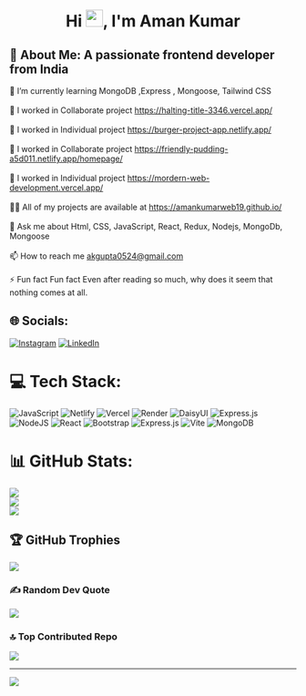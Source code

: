 
<h1 align="center">Hi <img
    src="https://raw.githubusercontent.com/MartinHeinz/MartinHeinz/master/wave.gif"
    width="30px"
  />, I'm Aman Kumar</h1>

 ## 💫 About Me: A passionate frontend developer from India

🌱 I’m currently learning MongoDB ,Express , Mongoose, Tailwind CSS<br><br>🔭 I worked in Collaborate project https://halting-title-3346.vercel.app/<br><br>🤝 I worked in Individual project https://burger-project-app.netlify.app/<br><br>👯 I worked in Collaborate project https://friendly-pudding-a5d011.netlify.app/homepage/<br><br>🤝 I worked in Individual project https://mordern-web-development.vercel.app/<br><br>👨‍💻 All of my projects are available at https://amankumarweb19.github.io/<br><br>💬 Ask me about Html, CSS, JavaScript, React, Redux, Nodejs, MongoDb, Mongoose<br><br>📫 How to reach me akgupta0524@gmail.com<br><br>⚡ Fun fact Fun fact Even after reading so much, why does it seem that nothing comes at all.

## 🌐 Socials:

[![Instagram](https://img.shields.io/badge/Instagram-%23E4405F.svg?logo=Instagram&logoColor=white)](https://instagram.com/thegreat_sid) [![LinkedIn](https://img.shields.io/badge/LinkedIn-%230077B5.svg?logo=linkedin&logoColor=white)](https://linkedin.com/in/https://www.linkedin.com/in/aman-kumar-1a3047194/)

# 💻 Tech Stack:

![JavaScript](https://img.shields.io/badge/javascript-%23323330.svg?style=for-the-badge&logo=javascript&logoColor=%23F7DF1E) ![Netlify](https://img.shields.io/badge/netlify-%23000000.svg?style=for-the-badge&logo=netlify&logoColor=#00C7B7) ![Vercel](https://img.shields.io/badge/vercel-%23000000.svg?style=for-the-badge&logo=vercel&logoColor=white) ![Render](https://img.shields.io/badge/Render-%46E3B7.svg?style=for-the-badge&logo=render&logoColor=white) ![DaisyUI](https://img.shields.io/badge/daisyui-5A0EF8?style=for-the-badge&logo=daisyui&logoColor=white) ![Express.js](https://img.shields.io/badge/express.js-%23404d59.svg?style=for-the-badge&logo=express&logoColor=%2361DAFB) ![NodeJS](https://img.shields.io/badge/node.js-6DA55F?style=for-the-badge&logo=node.js&logoColor=white) ![React](https://img.shields.io/badge/react-%2320232a.svg?style=for-the-badge&logo=react&logoColor=%2361DAFB) ![Bootstrap](https://img.shields.io/badge/bootstrap-%238511FA.svg?style=for-the-badge&logo=bootstrap&logoColor=white) ![Express.js](https://img.shields.io/badge/express.js-%23404d59.svg?style=for-the-badge&logo=express&logoColor=%2361DAFB) ![Vite](https://img.shields.io/badge/vite-%23646CFF.svg?style=for-the-badge&logo=vite&logoColor=white) ![MongoDB](https://img.shields.io/badge/MongoDB-%234ea94b.svg?style=for-the-badge&logo=mongodb&logoColor=white)

# 📊 GitHub Stats:

![](https://github-readme-stats.vercel.app/api?username=AmanKumarWeb19&theme=dark&hide_border=false&include_all_commits=true&count_private=true)<br/>
![](https://github-readme-streak-stats.herokuapp.com/?user=AmanKumarWeb19&theme=dark&hide_border=false)<br/>
![](https://github-readme-stats.vercel.app/api/top-langs/?username=AmanKumarWeb19&theme=dark&hide_border=false&include_all_commits=true&count_private=true&layout=compact)

## 🏆 GitHub Trophies

![](https://github-profile-trophy.vercel.app/?username=AmanKumarWeb19&theme=radical&no-frame=false&no-bg=false&margin-w=4)

### ✍️ Random Dev Quote

![](https://quotes-github-readme.vercel.app/api?type=horizontal&theme=radical)

### 🔝 Top Contributed Repo

![](https://github-contributor-stats.vercel.app/api?username=AmanKumarWeb19&limit=5&theme=tokyonight&combine_all_yearly_contributions=true)

---

[![](https://visitcount.itsvg.in/api?id=AmanKumarWeb19&icon=0&color=0)](https://visitcount.itsvg.in)

<!-- Proudly created with GPRM ( https://gprm.itsvg.in ) -->
